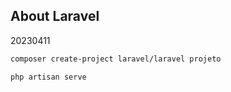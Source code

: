 ## About Laravel

20230411
```sh
composer create-project laravel/laravel projeto

php artisan serve

```